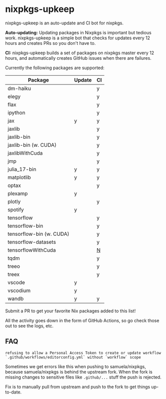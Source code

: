 # nixpkgs-upkeep

nixpkgs-upkeep is an auto-update and CI bot for nixpkgs.

**Auto-updating:** Updating packages in Nixpkgs is important but tedious work. nixpkgs-upkeep is a simple bot that checks for updates every 12 hours and creates PRs so you don't have to.

**CI:** nixpkgs-upkeep builds a set of packages on nixpkgs master every 12 hours, and automatically creates GitHub issues when there are failures.

Currently the following packages are supported:

| Package                  | Update | CI                                                                                                         |
| ------------------------ | ------ | ---------------------------------------------------------------------------------------------------------- |
| dm-haiku                 |        | y                                                                                                          |
| elegy                    |        | y                                                                                                          |
| flax                     |        | y                                                                                                          |
| ipython                  |        | y                                                                                                          |
| jax                      | y      | y                                                                                                          |
| jaxlib                   |        | y                                                                                                          |
| jaxlib-bin               |        | y                                                                                                          |
| jaxlib-bin (w. CUDA)     |        | y                                                                                                          |
| jaxlibWithCuda           |        | y                                                                                                          |
| jmp                      |        | y                                                                                                          |
| julia_17-bin             | y      | y                                                                                                          |
| matplotlib               | y      | y                                                                                                          |
| optax                    |        | y                                                                                                          |
| plexamp                  | y      |                                                                                                            |
| plotly                   |        | y                                                                                                          |
| spotify                  | y      |                                                                                                            |
| tensorflow               |        | y                                                                                                          |
| tensorflow-bin           |        | y                                                                                                          |
| tensorflow-bin (w. CUDA) |        | y                                                                                                          |
| tensorflow-datasets      |        | y                                                                                                          |
| tensorflowWithCuda       |        | [N](https://discourse.nixos.org/t/petition-to-build-and-cache-unfree-packages-on-cache-nixos-org/17440/12) |
| tqdm                     |        | y                                                                                                          |
| treeo                    |        | y                                                                                                          |
| treex                    |        | y                                                                                                          |
| vscode                   | y      |                                                                                                            |
| vscodium                 | y      |                                                                                                            |
| wandb                    | y      | y                                                                                                          |

Submit a PR to get your favorite Nix packages added to this list!

All the activity goes down in the form of GitHub Actions, so go check those out to see the logs, etc.

## FAQ

```
refusing to allow a Personal Access Token to create or update workflow `.github/workflows/editorconfig.yml` without `workflow` scope
```

Sometimes we get errors like this when pushing to samuela/nixpkgs, because samuela/nixpkgs is behind the upstream fork. When the fork is missing changes to sensitive files like `.github/...` stuff the push is rejected.

Fix is to manually pull from upstream and push to the fork to get things up-to-date.
